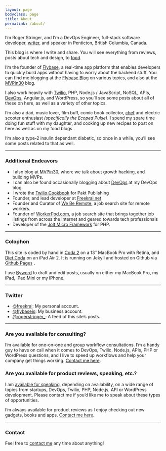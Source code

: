 ```yaml
---
layout: page
bodyclass: page
title: About
permalink: /about/
---
```


I’m Roger Stringer, and I’m a DevOps Engineer, full-stack software developer, [writer](/writing), and speaker in Penticton, British Columbia, Canada.

This blog is where I write and share. You will see everything from reviews, posts about tech and design, to [food](/tags/food).

I’m the founder of [Flybase](http://flybase.io/ "Flybase"), a real-time app platform that enables developers to quickly build apps without having to worry about the backend stuff. You can find me blogging at the [Flybase Blog](http://blog.flybase.io) on various topics, and also at the [MVPin30](http://mvpin30.com) blog.

I also work heavily with [Twilio](http://twiliocookbook.com), PHP, Node.js / JavaScript, NoSQL, APIs, [DevOps](http://devops.freekrai.net), Angular.js, and WordPress, so you’ll see some posts about all of these on here, as well as a variety of other topics.

I’m also a dad, music lover, film buff, comic book collector, [chef](/tags/food) and electric scooter enthusiast _(specifically the Ecoped Pulse)_. I spend my spare time doing fun stuff with my daughter, and cooking up new recipes to post on here as well as on my food blogs.

I’m also a type-2 insulin dependant diabetic, so once in a while, you’ll see some posts related to that as well.

---

### Additional Endeavors

- I also blog at [MVPin30](http://mvpin30.com/), where we talk about growth hacking, and building MVPs.
- I can also be found occasionally blogging about [DevOps](http://devops.freekrai.net) at my DevOps blog.
- I wrote the [Twilio Cookbook](http://www.packtpub.com/twilio-cookbook/book) for Pakt Publishing 
- Founder, and lead developer at [Freekrai.net](http://freekrai.net)
- Founder and Curator of [We Be Remote](http://weberemote.com), a job search site for remote workers.
- Founder of [WorkerPod.com](http://workerpod.com "WorkerPod"), a job search site that brings together job listings from across the Internet and geared towards tech professionals
- Developer of the [Jolt Micro Framework](https://github.com/freekrai/jolt) for PHP.

---

### Colophon

This site is coded by hand in [Coda 2](http://panic.com/coda/) on a 13″ MacBook Pro with Retina, and [Diet Coda](http://panic.com/dietcoda) on an iPad Air 2. It is running on Jekyll and hosted on Github via [Github Pages](https://pages.github.com/) .

I use [Byword](http://bywordapp.com/) to draft and edit posts, usually on either my MacBook Pro, my iPad, iPad Mini or my iPhone.

---

### Twitter

- [@freekrai](http://twitter.com/freekrai): My personal account.
- [@flybaseio](http://twitter.com/flybaseio): My business account.
- [@rogerstringer_](http://twitter.com/rogerstringer_): A feed of this site’s posts.

---

### Are you available for consulting?

I’m available for one-on-one and group workflow consultations. I’m a handy guy to have on call when it comes to DevOps, Twilio, Node.js, APIs, PHP or WordPress questions, and I live to speed up workflows and help your company get things working. [Contact me here](/contact "Contact Me").

### Are you available for product reviews, speaking, etc.?

I am [available for speaking](/contact), depending on availability, on a wide range of topics from startups, DevOps, Twilio, PHP, Node.js, API or WordPress development. Please contact me if you’d like me to speak about these types of opportunities.

I’m always available for product reviews as I enjoy checking out new gadgets, books and apps. [Contact me here](/contact "Contact Me").

---

### Contact

Feel free to [contact me](/contact "Contact Me") any time about anything!
